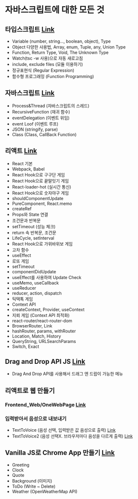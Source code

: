 # 자바스크립트에 대한 모든 것

## 타입스크립트 [Link](https://github.com/Hschan2/StudyJS/tree/master/tspart)
* Variable (number, string..., boolean, object), Type
* Object 다양한 사용법, Array, enum, Tuple, any, Union Type
* Function, Return Type, Void, The Unknown Type
* Watch(tsc -w 사용)으로 자동 새로고침
* include, exclude files (모듈 이용하기)
* 정규표현식 (Regular Expression)
* 함수형 프로그래밍 (Function Programming)

## 자바스크립트 [Link](https://github.com/Hschan2/StudyJS/tree/master/About_Javascript)
* Process&Thread (자바스크립트의 스레드)
* RecursiveFunction (재귀 함수)
* eventDelegation (이벤트 위임)
* event Loof (이벤트 루프)
* JSON (stringify, parse)
* Class (Class, CallBack Function)

## 리액트 [Link](https://github.com/Hschan2/StudyJS/tree/master/ReactLecture)
* React 기본
* Webpack, Babel
* React Hook으로 구구단 게임
* React Hook으로 끝말잇기 게임
* React-loader-hot (실시간 통신)
* React Hook으로 숫자야구 게임
* shouldComponentUpdate
* PureComponent, React.memo
* createRef
* Props와 State 연결
* 조건문과 반복문
* setTimeout (성능 체크)
* return 속 반복문, 조건문
* LifeCycle, setInterval
* React Hook으로 가위바위보 게임
* 고차 함수
* useEffect
* 로또 게임
* setTimeout
* componentDidUpdate
* useEffect를 사용하여 Update Check
* useMemo, useCallback
* useReducer
* reducer, action, dispatch
* 틱택톡 게임
* Context API
* createContext, Provider, useContext
* 지뢰 게임 (Context API 최적화)
* react-router/react-router-dom
* BrowserRouter, Link
* hashRouter, params, withRouter
* Location, Match, History
* QueryString, URLSearchParams
* Switch, Exact

## Drag and Drop API JS [Link](https://github.com/Hschan2/StudyJS/tree/master/DragAndDropAPI_JS)
* Drag And Drop API를 사용해서 드래그 앤 드랍이 가능한 메뉴

## 리액트로 웹 만들기

### Frontend_Web/OneWebPage [Link](https://hschan2.github.io/StudyJS/FrontEnd_Web/First/First.html)

### 입력받아서 음성으로 내보내기
* TextToVoice (음성 선택, 입력받은 값 음성으로 출력) [Link](https://github.com/Hschan2/StudyJS/tree/master/TextToVoice)
* TextToVoice2 (음성 선택X. 브라우저마다 음성을 다르게 출력) [Link](https://github.com/Hschan2/StudyJS/tree/master/TextToVoice2)

## Vanilla JS로 Chrome App 만들기 [Link](https://github.com/Hschan2/StudyJS/tree/master/VanillaJS)
* Greeting
* Clock
* Quote
* Background (이미지)
* ToDo (Write ~ Delete)
* Weather (OpenWeatherMap API)